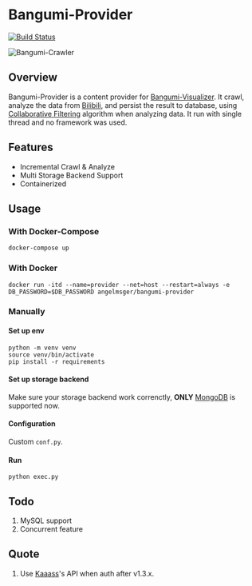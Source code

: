 # Bangumi-Provider
[![Build Status](https://travis-ci.org/AngelMsger/Bangumi-Provider.svg?branch=master)](https://travis-ci.org/AngelMsger/Bangumi-Provider)

![Bangumi-Crawler](https://s1.hdslb.com/bfs/static/jinkela/home/images/bgm-nodata.png)

## Overview
Bangumi-Provider is a content provider for [Bangumi-Visualizer](https://github.com/AngelMsger/Bangumi-Visualizer). It crawl, analyze the data from [Bilibili](https://www.bilibili.com), and persist the result to database, using [Collaborative Filtering](https://www.wikiwand.com/en/Collaborative_filtering) algorithm when analyzing data. It run with single thread and no framework was used.

## Features
* Incremental Crawl & Analyze
* Multi Storage Backend Support
* Containerized

## Usage

### With Docker-Compose
`docker-compose up`

### With Docker
`docker run -itd --name=provider --net=host --restart=always -e DB_PASSWORD=$DB_PASSWORD angelmsger/bangumi-provider`

### Manually

#### Set up env
```
python -m venv venv
source venv/bin/activate
pip install -r requirements
```

#### Set up storage backend
Make sure your storage backend work correnctly, **ONLY** [MongoDB](https://www.mongodb.com) is supported now.

#### Configuration
Custom `conf.py`.

#### Run
`python exec.py`

## Todo
1. MySQL support
2. Concurrent feature

## Quote
1. Use [Kaaass](kaaass.net)'s API when auth after v1.3.x.
